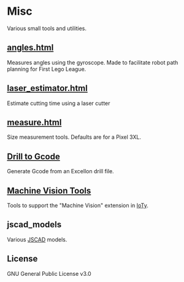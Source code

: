 Misc
===
Various small tools and utilities.

## [angles.html](https://quirkycort.github.io/misc/angles.html)
Measures angles using the gyroscope.
Made to facilitate robot path planning for First Lego League.

## [laser_estimator.html](https://quirkycort.github.io/misc/laser_estimator.html)
Estimate cutting time using a laser cutter

## [measure.html](https://quirkycort.github.io/misc/measure.html)
Size measurement tools. Defaults are for a Pixel 3XL.

## [Drill to Gcode](https://github.com/QuirkyCort/misc/drill_to_gcode.html)
Generate Gcode from an Excellon drill file.

## [Machine Vision Tools](https://github.com/QuirkyCort/misc/tree/main/machine_vision)
Tools to support the "Machine Vision" extension in [IoTy](https://quirkycort.github.io/IoTy/public/editor.html).

## jscad_models
Various [JSCAD](https://github.com/jscad/OpenJSCAD.org) models.

License
---
GNU General Public License v3.0